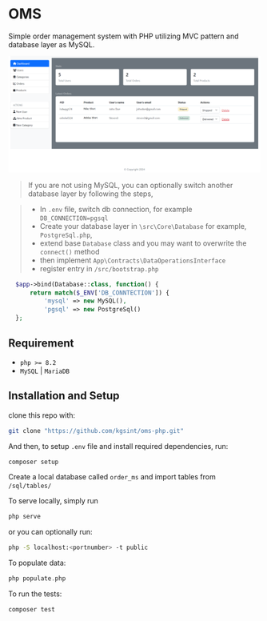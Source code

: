 # OMS

Simple order management system with PHP utilizing MVC pattern and database layer as MySQL. 

![screenshot](/public/screen-shot.png)

>If you are not using MySQL, you can optionally switch another database layer by following the steps,

> - In `.env` file, switch db connection, for example `DB_CONNECTION=pgsql`
>- Create your database layer in `\src\Core\Database` for example, `PostgreSql.php`,
>- extend base `Database` class and you may want to overwrite the `connect()` method
>- then implement `App\Contracts\DataOperationsInterface`
>- register entry in `/src/bootstrap.php`

  ```php
    $app->bind(Database::class, function() {
        return match($_ENV['DB_CONNTECTION']) {
            'mysql' => new MySQL(),
            'pgsql' => new PostgreSql()
    };
  ```

## Requirement 
- `php >= 8.2`
- `MySQL` | `MariaDB`

## Installation and Setup 

clone this repo with:
```bash
git clone "https://github.com/kgsint/oms-php.git"
```

And then, to setup `.env` file and install required dependencies, run:
```bash
composer setup
```

Create a local database called `order_ms` and import tables from `/sql/tables/`


To serve locally, simply run 
```bash
php serve
```

or you can optionally run:
```bash
php -S localhost:<portnumber> -t public
```
To populate data: 
```php
php populate.php
```
To run the tests: 
```bash
composer test
```

